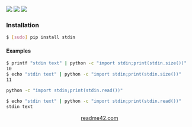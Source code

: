 <!--
https://readme42.com
-->


[![](https://img.shields.io/pypi/v/stdin.svg?maxAge=3600)](https://pypi.org/project/stdin/)
[![](https://img.shields.io/badge/License-Unlicense-blue.svg?longCache=True)](https://unlicense.org/)
[![](https://github.com/andrewp-as-is/stdin.py/workflows/tests42/badge.svg)](https://github.com/andrewp-as-is/stdin.py/actions)

### Installation
```bash
$ [sudo] pip install stdin
```

#### Examples
```bash
$ printf "stdin text" | python -c "import stdin;print(stdin.size())"
10
$ echo "stdin text" | python -c "import stdin;print(stdin.size())"
11
```

```bash
python -c "import stdin;print(stdin.read())"

$ echo "stdin text" | python -c "import stdin;print(stdin.read())"
stdin text
```

<p align="center">
    <a href="https://readme42.com/">readme42.com</a>
</p>